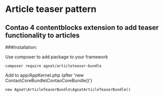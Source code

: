 # Article teaser pattern
Contao 4 contentblocks extension to add teaser functionality to articles
---

###Installation:

Use composer to add package to your framework
```
composer require agoat/articleteaser-bundle
```

Add to app/AppKernel.php (after 'new Contao\CoreBundle\ContaoCoreBundle()')
```
new Agoat\ArticleTeaserBundle\AgoatArticleTeaserBundle()
```

